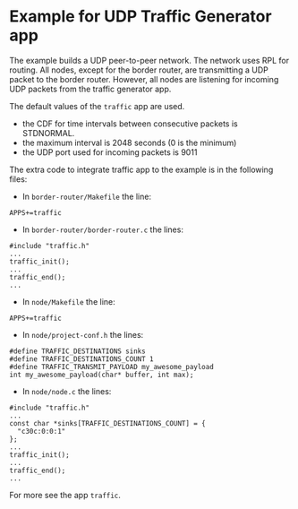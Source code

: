 # Example for UDP Traffic Generator app

The example builds a UDP peer-to-peer network. The network uses RPL for routing.
All nodes, except for the border router, are transmitting a UDP packet to the border router.
However, all nodes are listening for incoming UDP packets from the traffic generator app.

The default values of the `traffic` app are used.
* the CDF for time intervals between consecutive packets is STDNORMAL.
* the maximum interval is 2048 seconds (0 is the minimum)
* the UDP port used for incoming packets is 9011

The extra code to integrate traffic app to the example is in the following files:
* In `border-router/Makefile` the line:
```
APPS+=traffic
```
* In `border-router/border-router.c` the lines:
```
#include "traffic.h"
...
traffic_init();
...
traffic_end();
...
```
* In `node/Makefile` the line:
```
APPS+=traffic
```
* In `node/project-conf.h` the lines:
```
#define TRAFFIC_DESTINATIONS sinks
#define TRAFFIC_DESTINATIONS_COUNT 1
#define TRAFFIC_TRANSMIT_PAYLOAD my_awesome_payload
int my_awesome_payload(char* buffer, int max);
```
* In `node/node.c` the lines:
```
#include "traffic.h"
...
const char *sinks[TRAFFIC_DESTINATIONS_COUNT] = {
  "c30c:0:0:1"
};
...
traffic_init();
...
traffic_end();
...
```

For more see the app `traffic`.

